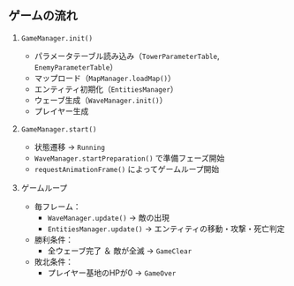 ## ゲームの流れ

1. `GameManager.init()`
    - パラメータテーブル読み込み（`TowerParameterTable`, `EnemyParameterTable`）
    - マップロード（`MapManager.loadMap()`）
    - エンティティ初期化（`EntitiesManager`）
    - ウェーブ生成（`WaveManager.init()`）
    - プレイヤー生成

2. `GameManager.start()`
    - 状態遷移 → `Running`
    - `WaveManager.startPreparation()` で準備フェーズ開始
    - `requestAnimationFrame()` によってゲームループ開始

3. ゲームループ
    - 毎フレーム：
        - `WaveManager.update()` → 敵の出現
        - `EntitiesManager.update()` → エンティティの移動・攻撃・死亡判定
    - 勝利条件：
        - 全ウェーブ完了 ＆ 敵が全滅 → `GameClear`
    - 敗北条件：
        - プレイヤー基地のHPが0 → `GameOver`